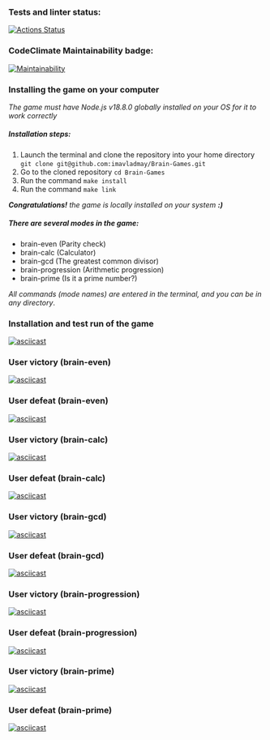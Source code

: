 ### Tests and linter status:
[![Actions Status](https://github.com/thevladmay/frontend-project-44/workflows/hexlet-check/badge.svg)](https://github.com/thevladmay/frontend-project-44/actions)
### CodeClimate Maintainability badge:
[![Maintainability](https://api.codeclimate.com/v1/badges/84d188118682fb688e6c/maintainability)](https://codeclimate.com/github/imavladmay/Brain-Games/maintainability)

### Installing the game on your computer

*The game must have Node.js v18.8.0 globally installed on your OS for it to work correctly*

##### Installation steps:
1. Launch the terminal and clone the repository into your home directory
```git clone git@github.com:imavladmay/Brain-Games.git```
2. Go to the cloned repository ```cd Brain-Games```
3. Run the command ```make install```
4. Run the command ```make link```

***Congratulations!*** *the game is locally installed on your system* ***:)***

##### There are several modes in the game:
- brain-even (Parity check)
- brain-calc (Calculator)
- brain-gcd (The greatest common divisor)
- brain-progression (Arithmetic progression)
- brain-prime (Is it a prime number?)

*All commands (mode names) are entered in the terminal, and you can be in any directory*.

### Installation and test run of the game

[![asciicast](https://asciinema.org/a/enggws19enPhfsxm3SLmM85tC.svg)](https://asciinema.org/a/enggws19enPhfsxm3SLmM85tC)

### User victory (brain-even)

[![asciicast](https://asciinema.org/a/Eyt6mrxa8FGzng4PLwstQk1kh.svg)](https://asciinema.org/a/Eyt6mrxa8FGzng4PLwstQk1kh)

### User defeat (brain-even)

[![asciicast](https://asciinema.org/a/eYNtZfy9DaADAQXD7huzstDEH.svg)](https://asciinema.org/a/eYNtZfy9DaADAQXD7huzstDEH)

### User victory (brain-calc)

[![asciicast](https://asciinema.org/a/S8mV9sjoGfclyBqnOS6ZDNxPv.svg)](https://asciinema.org/a/S8mV9sjoGfclyBqnOS6ZDNxPv)

### User defeat (brain-calc)

[![asciicast](https://asciinema.org/a/hOtAGyglfhqZJot450Q8Diemi.svg)](https://asciinema.org/a/hOtAGyglfhqZJot450Q8Diemi)

### User victory (brain-gcd)

[![asciicast](https://asciinema.org/a/K6u7njfyK6H0fk2bifnJlNyKk.svg)](https://asciinema.org/a/K6u7njfyK6H0fk2bifnJlNyKk)

### User defeat (brain-gcd)

[![asciicast](https://asciinema.org/a/98YutigPyISbgN4CnlKzlqgUK.svg)](https://asciinema.org/a/98YutigPyISbgN4CnlKzlqgUK)

### User victory (brain-progression)

[![asciicast](https://asciinema.org/a/BAtihxSphkLJUkQ8LskViV2wQ.svg)](https://asciinema.org/a/BAtihxSphkLJUkQ8LskViV2wQ)

### User defeat (brain-progression)

[![asciicast](https://asciinema.org/a/Vt6EHSMhtLsBJirNbwuqHQUj8.svg)](https://asciinema.org/a/Vt6EHSMhtLsBJirNbwuqHQUj8)

### User victory (brain-prime)

[![asciicast](https://asciinema.org/a/gyfVPE2ZZvdVC2oiEKqoNaA6J.svg)](https://asciinema.org/a/gyfVPE2ZZvdVC2oiEKqoNaA6J)

### User defeat (brain-prime)

[![asciicast](https://asciinema.org/a/7pkcox1QNLTEIdGzVNN9ikWCT.svg)](https://asciinema.org/a/7pkcox1QNLTEIdGzVNN9ikWCT)
